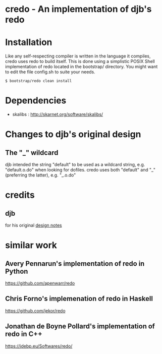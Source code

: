# credo - An implementation of djb's redo

# Installation

Like any self-respecting compiler is written in the language it compiles,
credo uses redo to build itself.
This is done using a simplistic POSIX Shell implementation of redo located
in the bootstrap/ directory.
You might want to edit the file config.sh to suite your needs.

    $ bootstrap/redo clean install

# Dependencies
- skalibs	: http://skarnet.org/software/skalibs/

# Changes to djb's original design
## The "\_" wildcard
djb intended the string "default" to be used as a wildcard string, e.g. "default.o.do" when looking for dofiles.
credo uses both "default" and "\_" (preferring the latter), e.g. "\_.o.do"

# credits
## djb
for his original [design notes](https://cr.yp.to/redo.html)

# similar work
## Avery Pennarun's implementation of redo in Python
https://github.com/apenwarr/redo

## Chris Forno's implemenation of redo in Haskell
https://github.com/jekor/redo

## Jonathan de Boyne Pollard's implementation of redo in C++
https://jdebp.eu/Softwares/redo/
